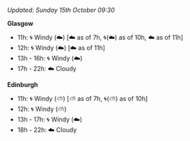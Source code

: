 *Updated: Sunday 15th October 09:30*

**Glasgow**

* 11h: :cyclone: Windy (:cloud:) [:cloud: as of 7h, :cyclone:(:cloud:) as of 10h, :cloud: as of 11h]
* 12h: :cyclone: Windy (:cloud:) [:cloud: as of 11h]
* 13h - 16h: :cyclone: Windy (:cloud:)
* 17h - 22h: :cloud: Cloudy

**Edinburgh**

* 11h: :cyclone: Windy (:partly_sunny:) [:partly_sunny: as of 7h, :cyclone:(:partly_sunny:) as of 10h]
* 12h: :cyclone: Windy (:partly_sunny:)
* 13h - 17h: :cyclone: Windy (:cloud:)
* 18h - 22h: :cloud: Cloudy
